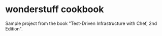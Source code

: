 # wonderstuff cookbook

Sample project from the book "Test-Driven Infrastructure with Chef, 2nd Edition".
